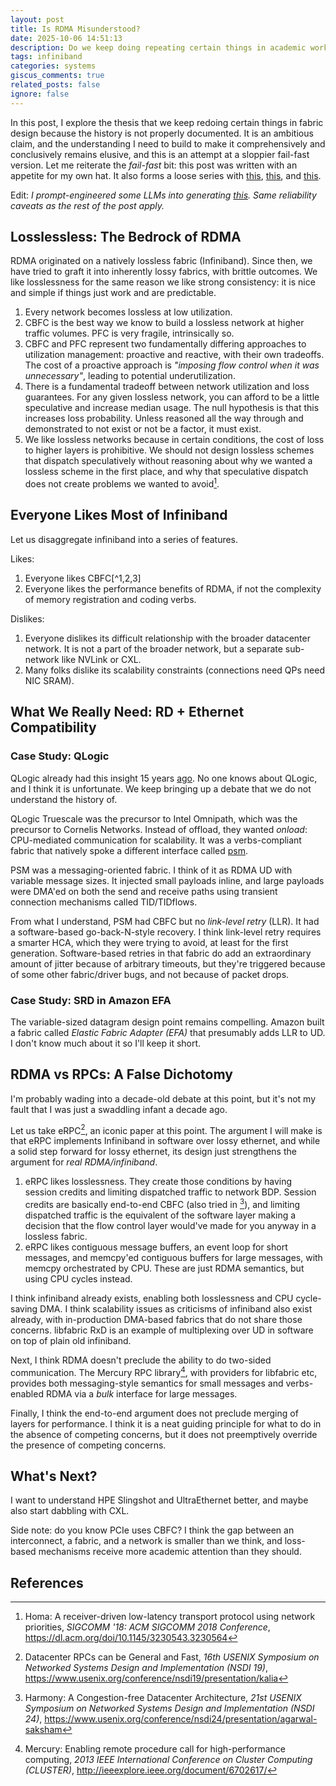 ```yaml
---
layout: post
title: Is RDMA Misunderstood?
date: 2025-10-06 14:51:13
description: Do we keep doing repeating certain things in academic work on HPC fabrics?
tags: infiniband
categories: systems
giscus_comments: true
related_posts: false
ignore: false
---
```


In this post, I explore the thesis that we keep redoing certain things in fabric design because the history is not properly documented. It is an ambitious claim, and the understanding I need to build to make it comprehensively and conclusively remains elusive, and this is an attempt at a sloppier fail-fast version. Let me reiterate the _fail-fast_ bit: this post was written with an appetite for my own hat. It also forms a loose series with [this](https://ankushja.in/blog/2023/infiniband-flavors/), [this](https://ankushja.in/blog/2024/network-tradeoffs/), and [this](https://ankushja.in/blog/2024/credits-flow-congestion/).

Edit: _I prompt-engineered some LLMs into generating [this](https://users.ece.cmu.edu/~ankushj/cbfc.pdf). Same reliability caveats as the rest of the post apply._

## Losslessless: The Bedrock of RDMA

RDMA originated on a natively lossless fabric (Infiniband). Since then, we have tried to graft it into inherently lossy fabrics, with brittle outcomes. We like losslessness for the same reason we like strong consistency: it is nice and simple if things just work and are predictable.

1. Every network becomes lossless at low utilization.
2. CBFC is the best way we know to build a lossless network at higher traffic volumes. PFC is very fragile, intrinsically so.
3. CBFC and PFC represent two fundamentally differing approaches to utilization management: proactive and reactive, with their own tradeoffs. The cost of a proactive approach is _"imposing flow control when it was unnecessary"_, leading to potential underutilization.
4. There is a fundamental tradeoff between network utilization and loss guarantees. For any given lossless network, you can afford to be a little speculative and increase median usage. The null hypothesis is that this increases loss probability. Unless reasoned all the way through and demonstrated to not exist or not be a factor, it must exist.
5. We like lossless networks because in certain conditions, the cost of loss to higher layers is prohibitive. We should not design lossless schemes that dispatch speculatively without reasoning about why we wanted a lossless scheme in the first place, and why that speculative dispatch does not create problems we wanted to avoid[^2].

## Everyone Likes Most of Infiniband

Let us disaggregate infiniband into a series of features.

Likes:
1. Everyone likes CBFC[^1,2,3]
2. Everyone likes the performance benefits of RDMA, if not the complexity of memory registration and coding verbs.

Dislikes:
1. Everyone dislikes its difficult relationship with the broader datacenter network. It is not a part of the broader network, but a separate sub-network like NVLink or CXL.
2. Many folks dislike its scalability constraints (connections need QPs need NIC SRAM).

## What We Really Need: RD + Ethernet Compatibility

### Case Study: QLogic

QLogic already had this insight 15 years [ago](https://www.youtube.com/watch?v=E0uSl_gyZnI). No one knows about QLogic, and I think it is unfortunate. We keep bringing up a debate that we do not understand the history of.

QLogic Truescale was the precursor to Intel Omnipath, which was the precursor to Cornelis Networks. Instead of offload, they wanted _onload_: CPU-mediated communication for scalability. It was a verbs-compliant fabric that natively spoke a different interface called [psm](https://github.com/pdlfs/psm).

PSM was a messaging-oriented fabric. I think of it as RDMA UD with variable message sizes. It injected small payloads inline, and large payloads were DMA'ed on both the send and receive paths using transient connection mechanisms called TID/TIDflows.

From what I understand, PSM had CBFC but no _link-level retry_ (LLR). It had a software-based go-back-N-style recovery. I think link-level retry requires a smarter HCA, which they were trying to avoid, at least for the first generation. Software-based retries in that fabric do add an extraordinary amount of jitter because of arbitrary timeouts, but they're triggered because of some other fabric/driver bugs, and not because of packet drops.

### Case Study: SRD in Amazon EFA

The variable-sized datagram design point remains compelling. Amazon built a fabric called _Elastic Fabric Adapter (EFA)_ that presumably adds LLR to UD. I don't know much about it so I'll keep it short.

## RDMA vs RPCs: A False Dichotomy

I'm probably wading into a decade-old debate at this point, but it's not my fault that I was just a swaddling infant a decade ago.

Let us take eRPC[^1], an iconic paper at this point. The argument I will make is that eRPC implements Infiniband in software over lossy ethernet, and while a solid step forward for lossy ethernet, its design just strengthens the argument for _real RDMA/infiniband_.

1. eRPC likes losslessness. They create those conditions by having session credits and limiting dispatched traffic to network BDP. Session credits are basically end-to-end CBFC (also tried in [^3]), and limiting dispatched traffic is the equivalent of the software layer making a decision that the flow control layer would've made for you anyway in a lossless fabric.
2. eRPC likes contiguous message buffers, an event loop for short messages, and memcpy'ed contiguous buffers for large messages, with memcpy orchestrated by CPU. These are just RDMA semantics, but using CPU cycles instead.

I think infiniband already exists, enabling both losslessness and CPU cycle-saving DMA. I think scalability issues as criticisms of infiniband also exist already, with in-production DMA-based fabrics that do not share those concerns. libfabric RxD is an example of multiplexing over UD in software on top of plain old infiniband.

Next, I think RDMA doesn't preclude the ability to do two-sided communication. The Mercury RPC library[^5], with providers for libfabric etc, provides both messaging-style semantics for small messages and verbs-enabled RDMA via a _bulk_ interface for large messages.

Finally, I think the end-to-end argument does not preclude merging of layers for performance. I think it is a neat guiding principle for what to do in the absence of competing concerns, but it does not preemptively override the presence of competing concerns.

## What's Next?

I want to understand HPE Slingshot and UltraEthernet better, and maybe also start dabbling with CXL.

Side note: do you know PCIe uses CBFC? I think the gap between an interconnect, a fabric, and a network is smaller than we think, and loss-based mechanisms receive more academic attention than they should.

## References

[^1]: Datacenter RPCs can be General and Fast, _16th USENIX Symposium on Networked Systems Design and Implementation (NSDI 19)_, https://www.usenix.org/conference/nsdi19/presentation/kalia
[^2]: Homa: A receiver-driven low-latency transport protocol using network priorities, _SIGCOMM '18: ACM SIGCOMM 2018 Conference_, https://dl.acm.org/doi/10.1145/3230543.3230564
[^3]: Harmony: A Congestion-free Datacenter Architecture, _21st USENIX Symposium on Networked Systems Design and Implementation (NSDI 24)_, https://www.usenix.org/conference/nsdi24/presentation/agarwal-saksham
[^4]: Intel® Omni-Path Architecture Technology Overview, https://old.hoti.org/hoti23/slides/rimmer.pdf
[^5]: Mercury: Enabling remote procedure call for high-performance computing, _2013 IEEE International Conference on Cluster Computing (CLUSTER)_, http://ieeexplore.ieee.org/document/6702617/